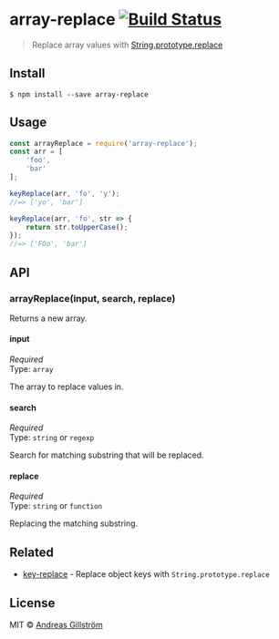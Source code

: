 # array-replace [![Build Status](https://travis-ci.org/gillstrom/array-replace.svg?branch=master)](https://travis-ci.org/gillstrom/array-replace)

> Replace array values with [String.prototype.replace](https://developer.mozilla.org/en-US/docs/Web/JavaScript/Reference/Global_Objects/String/replace)


## Install

```
$ npm install --save array-replace
```


## Usage

```js
const arrayReplace = require('array-replace');
const arr = [
	'foo',
	'bar'
];

keyReplace(arr, 'fo', 'y');
//=> ['yo', 'bar']

keyReplace(arr, 'fo', str => {
	return str.toUpperCase();
});
//=> ['FOo', 'bar']
```


## API

### arrayReplace(input, search, replace)

Returns a new array.

#### input

*Required*  
Type: `array`

The array to replace values in.

#### search

*Required*  
Type: `string` or `regexp`

Search for matching substring that will be replaced.

#### replace

*Required*  
Type: `string` or `function`

Replacing the matching substring.


## Related

* [key-replace](https://github.com/gillstrom/key-replace) - Replace object keys with `String.prototype.replace`


## License

MIT © [Andreas Gillström](http://github.com/gillstrom)
